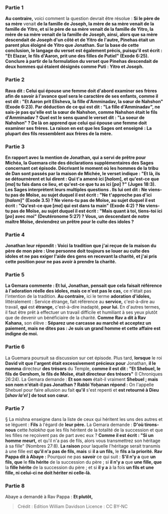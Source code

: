 
### Partie 1
<b>Au contraire,</b> voici comment la question devrait être résolue : <b>Si le père de sa mère</b> venait <b>de la famille de <b>Joseph, la mère de sa mère</b> venait <b>de la famille de <b>Yitro,</b> et <b>si le père de sa mère</b> venait <b>de la famille de <b>Yitro, la mère de sa mère</b> venait <b>de la famille de <b>Joseph,</b> ainsi, alors que sa mère descendait de Joseph d'un côté et de Yitro de l'autre, Pinehas était un parent plus éloigné de Yitro que Jonathan. Sur la base de cette conclusion, le langage du verset <b>est également précis, puisqu'il est écrit :</b> "Et Elazar, le fils d'Aaron, prit <b>une des filles de Putiel"</b> (Exode 6:25). <b>Conclure à partir</b> de la formulation du verset que Pinehas descendait de <b>deux</b> hommes qui étaient désignés comme Puti : Yitro et Joseph.

### Partie 2
<b>Rava dit : Celui qui épouse une femme doit</b> d'abord <b>examiner ses frères</b> afin de savoir à l'avance quel sera le caractère de ses enfants, <b>comme il est dit : "Et Aaron prit Elisheva, la fille d'Amminadav, la sœur de Nahshon"</b> (Exode 6:23). <b>Par déduction de ce qui est dit : "La fille d'Amminadav", ne sais-je pas qu'elle est la sœur de Nahshon,</b> comme Nahshon était le fils d'Amminadav ? <b>Quel est le sens</b> quand <b>le verset dit : "La soeur de Nahshon" ? De là</b> on apprend <b>que celui qui épouse une femme doit examiner ses frères.</b> La raison en est que les Sages <b>ont enseigné : La plupart des fils ressemblent aux frères de la mère.</b>

### Partie 3
En rapport avec la mention de Jonathan, qui a servi de prêtre pour Michéa, la Guemara cite des déclarations supplémentaires des Sages concernant cet épisode. Décrivant le moment où les hommes de la tribu de Dan sont passés par la maison de Michée, le verset indique : <b>"Et là, ils se détournèrent et lui dirent : Qui t'a amené ici [<i>halom</i>], et qu'est-ce que [<i>ma</i>] tu fais dans ce lieu, et qu'est-ce que tu as ici [<i>po</i>] ?"</b> (Juges 18:3). Les Sages interprètent leurs multiples questions . <b>Ils lui ont dit : Ne viens-tu pas de Moïse, au sujet duquel il est écrit : "Ne t'approche pas d'ici [<i>halom</i>]"</b> (Exode 3.5) ? <b>Ne viens-tu pas de Moïse, au sujet duquel il est écrit : "Qu'est-ce que [<i>ma</i>] qui est dans ta main"</b> (Exode 4:2) ? <b>Ne viens-tu pas de Moïse, au sujet duquel il est écrit : "Mais quant à toi, tiens-toi ici [<i>po</i>] avec moi"</b> (Deutéronome 5:27) ? <b>Vous, </b> un descendant de notre maître Moïse, <b>deviendrez un prêtre pour le culte des idoles ?</b>

### Partie 4
Jonathan <b>leur répondit : Voici</b> la tradition que <b>j'ai reçue de la maison du père de mon père : Une personne doit toujours se louer</b> au culte des idoles et ne pas exiger</b> l'aide <b>des gens</b> en recevant la charité, et j'ai pris cette position pour ne pas avoir à prendre la charité.

### Partie 5
La Gemara commente : <b>Et lui,</b> Jonathan, <b>pensait</b> que cela faisait référence <b>à l'adoration réelle des idoles, mais</b> ce n'est pas le cas,</b> ce n'était pas l'intention de la tradition. <b>Au contraire,</b> ici le terme <b>adoration d'idoles,</b> littéralement : Service étrange, fait référence au <b>service,</b> c'est-à-dire au travail, <b>qui</b> est <b>étrange,</b> c'est-à-dire inadapté, <b>pour lui.</b> En d'autres termes, il faut être prêt à effectuer un travail difficile et humiliant à ses yeux plutôt que de devenir un bénéficiaire de la charité. <b>Comme Rav a dit à Rav Kahana,</b> son élève : <b>Séparez une carcasse au marché et acceptez un paiement, mais ne dites pas : Je suis un grand homme et cette affaire est indigne de moi.</b>

### Partie 6
La Guemara poursuit sa discussion sur cet épisode. Plus tard, <b>lorsque</b> le roi <b>David vit que l'argent était excessivement précieux pour</b> Jonathan, <b>il le nomma</b> directeur <b>des trésors</b> du Temple, <b>comme il est dit : "Et Shebuel, le fils de Gershom, le fils de Moïse, était directeur des trésors"</b> (I Chroniques 26:24). La Gemara demande : <b>Et son nom</b> était-il vraiment <b>Shebuel ; mais son nom n'était-il pas Jonathan ? Rabbi Yoḥanan répond :</b> On l'appelle Shebuel pour faire allusion au fait <b>qu'il</b> s'est repenti et <b>est retourné à Dieu [<i>shav la'el</i> ] de tout son cœur.</b>

### Partie 7
§ La mishna enseigne dans la liste de ceux qui héritent les uns des autres et se léguent : <b>Fils</b> à l'égard de <b>leur père.</b> La Gemara demande : <b>D'où tirons-nous</b> cette <i>halakha</i> que les fils héritent de la totalité de la succession et que les filles ne reçoivent pas de part avec eux ? <b>Comme il est écrit : "Si un homme meurt,</b> et qu'il n'a pas de fils, alors vous transmettrez son héritage à sa fille" (Nombres 27:8). <b>La raison</b> pour laquelle l'héritage serait transmis à une fille est <b>qu'il n'a pas de fils, mais</b> si <b>il a un fils,</b> le <b>fils a la priorité. Rav Pappa dit à Abaye :</b> Pourquoi ne pas <b>savoir</b> ce qui suit : <b>S'il n'y a</b> que <b>un fils, que</b> le <b>fils hérite</b> de la succession du père ; si <b>il n'y a</b> que <b>une fille, que</b> la <b>fille hérite</b> de la succession du père ; et si <b>il y a</b> à la fois <b>un fils et une fille, ni celui-ci ne doit hériter ni celle-là.</b>

### Partie 8
Abaye a demandé à Rav Pappa : <b>Et plutôt,</b>

>Crédit : Edition William Davidson
>Licence : CC BY-NC